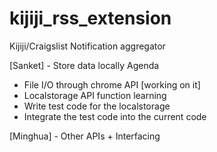kijiji_rss_extension
====================

Kijiji/Craigslist Notification aggregator

[Sanket] - Store data locally Agenda

- File I/O through chrome API [working on it]
- Localstorage API function learning
- Write test code for the localstorage
- Integrate the test code into the current code

[Minghua] - Other APIs + Interfacing


